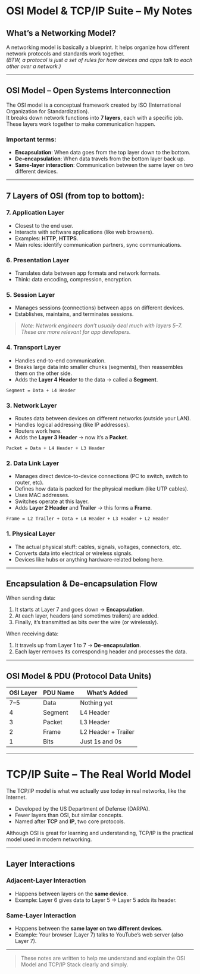 
# OSI Model & TCP/IP Suite – My Notes

## What’s a Networking Model?

A networking model is basically a blueprint. It helps organize how different network protocols and standards work together.  
_(BTW, a protocol is just a set of rules for how devices and apps talk to each other over a network.)_

---

## OSI Model – Open Systems Interconnection

The OSI model is a conceptual framework created by ISO (International Organization for Standardization).  
It breaks down network functions into **7 layers**, each with a specific job. These layers work together to make communication happen.

### Important terms:
- **Encapsulation**: When data goes from the top layer down to the bottom.
- **De-encapsulation**: When data travels from the bottom layer back up.
- **Same-layer interaction**: Communication between the same layer on two different devices.

---

## 7 Layers of OSI (from top to bottom):

### 7. Application Layer
- Closest to the end user.
- Interacts with software applications (like web browsers).
- Examples: **HTTP**, **HTTPS**.
- Main roles: identify communication partners, sync communications.

### 6. Presentation Layer
- Translates data between app formats and network formats.
- Think: data encoding, compression, encryption.

### 5. Session Layer
- Manages sessions (connections) between apps on different devices.
- Establishes, maintains, and terminates sessions.

> *Note: Network engineers don’t usually deal much with layers 5–7. These are more relevant for app developers.*

### 4. Transport Layer
- Handles end-to-end communication.
- Breaks large data into smaller chunks (segments), then reassembles them on the other side.
- Adds the **Layer 4 Header** to the data → called a **Segment**.

```
Segment = Data + L4 Header
```

### 3. Network Layer
- Routes data between devices on different networks (outside your LAN).
- Handles logical addressing (like IP addresses).
- Routers work here.
- Adds the **Layer 3 Header** → now it’s a **Packet**.

```
Packet = Data + L4 Header + L3 Header
```

### 2. Data Link Layer
- Manages direct device-to-device connections (PC to switch, switch to router, etc).
- Defines how data is packed for the physical medium (like UTP cables).
- Uses MAC addresses.
- Switches operate at this layer.
- Adds **Layer 2 Header** and **Trailer** → this forms a **Frame**.

```
Frame = L2 Trailer + Data + L4 Header + L3 Header + L2 Header
```

### 1. Physical Layer
- The actual physical stuff: cables, signals, voltages, connectors, etc.
- Converts data into electrical or wireless signals.
- Devices like hubs or anything hardware-related belong here.

---

## Encapsulation & De-encapsulation Flow

When sending data:
1. It starts at Layer 7 and goes down → **Encapsulation**.
2. At each layer, headers (and sometimes trailers) are added.
3. Finally, it’s transmitted as bits over the wire (or wirelessly).

When receiving data:
1. It travels up from Layer 1 to 7 → **De-encapsulation**.
2. Each layer removes its corresponding header and processes the data.

---

## OSI Model & PDU (Protocol Data Units)

| OSI Layer | PDU Name | What’s Added |
|-----------|----------|--------------|
| 7–5       | Data     | Nothing yet  |
| 4         | Segment  | L4 Header    |
| 3         | Packet   | L3 Header    |
| 2         | Frame    | L2 Header + Trailer |
| 1         | Bits     | Just 1s and 0s |

---

# TCP/IP Suite – The Real World Model

The TCP/IP model is what we actually use today in real networks, like the Internet.

- Developed by the US Department of Defense (DARPA).
- Fewer layers than OSI, but similar concepts.
- Named after **TCP** and **IP**, two core protocols.

Although OSI is great for learning and understanding, TCP/IP is the practical model used in modern networking.

---

## Layer Interactions

### Adjacent-Layer Interaction
- Happens between layers on the **same device**.
- Example: Layer 6 gives data to Layer 5 → Layer 5 adds its header.

### Same-Layer Interaction
- Happens between the **same layer on two different devices**.
- Example: Your browser (Layer 7) talks to YouTube’s web server (also Layer 7).

---

> These notes are written to help me understand and explain the OSI Model and TCP/IP Stack clearly and simply.

